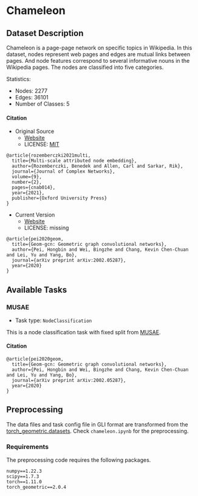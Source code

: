 # Chameleon

## Dataset Description

Chameleon is a page-page network on specific topics in Wikipedia. In this dataset, nodes represent web pages and edges are mutual links between pages. And node features correspond to several informative nouns in the Wikipedia pages. The nodes are classified into five categories.


Statistics:
- Nodes: 2277
- Edges: 36101
- Number of Classes: 5

#### Citation
- Original Source
  + [Website](https://github.com/benedekrozemberczki/datasets#wikipedia-article-networks)
  + LICENSE: [MIT](https://github.com/benedekrozemberczki/datasets/blob/master/LICENSE)
```
@article{rozemberczki2021multi,
  title={Multi-scale attributed node embedding},
  author={Rozemberczki, Benedek and Allen, Carl and Sarkar, Rik},
  journal={Journal of Complex Networks},
  volume={9},
  number={2},
  pages={cnab014},
  year={2021},
  publisher={Oxford University Press}
}
```
- Current Version
  + [Website](https://github.com/graphdml-uiuc-jlu/geom-gcn/tree/master/new_data/)
  + LICENSE: missing
```
@article{pei2020geom,
  title={Geom-gcn: Geometric graph convolutional networks},
  author={Pei, Hongbin and Wei, Bingzhe and Chang, Kevin Chen-Chuan and Lei, Yu and Yang, Bo},
  journal={arXiv preprint arXiv:2002.05287},
  year={2020}
}
```

## Available Tasks

### MUSAE

- Task type: `NodeClassification`

This is a node classification task with fixed split from [MUSAE](https://github.com/benedekrozemberczki/MUSAE).

#### Citation

```
@article{pei2020geom,
  title={Geom-gcn: Geometric graph convolutional networks},
  author={Pei, Hongbin and Wei, Bingzhe and Chang, Kevin Chen-Chuan and Lei, Yu and Yang, Bo},
  journal={arXiv preprint arXiv:2002.05287},
  year={2020}
}
```

## Preprocessing
The data files and task config file in GLI format are transformed from the [torch_geometric.datasets](https://pytorch-geometric.readthedocs.io/en/latest/modules/datasets.html). Check `chameleon.ipynb` for the preprocessing.


### Requirements

The preprocessing code requires the following packages.

```
numpy==1.22.3
scipy==1.7.3
torch==1.11.0
torch_geometric==2.0.4
```
